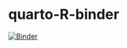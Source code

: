 # quarto-R-binder

[![Binder](https://mybinder.org/badge_logo.svg)](https://mybinder.org/v2/gh/bbartholdy/quarto-R-binder/main?urlpath=rstudio)
